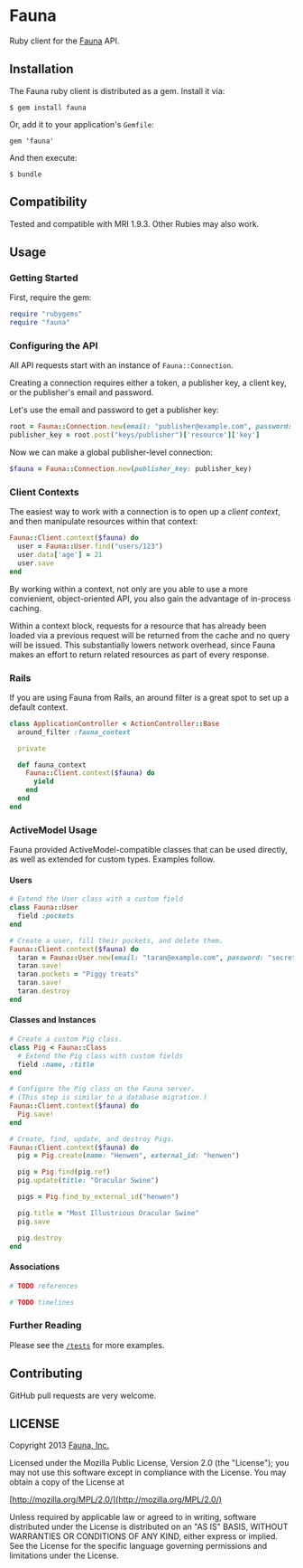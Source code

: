 # Fauna

Ruby client for the [Fauna](http://fauna.org) API.

## Installation

The Fauna ruby client is distributed as a gem. Install it via:

    $ gem install fauna

Or, add it to your application's `Gemfile`:

    gem 'fauna'

And then execute:

    $ bundle

## Compatibility

Tested and compatible with MRI 1.9.3. Other Rubies may also work.

## Usage

### Getting Started

First, require the gem:

```ruby
require "rubygems"
require "fauna"
```

### Configuring the API

All API requests start with an instance of `Fauna::Connection`.

Creating a connection requires either a token, a publisher key, a
client key, or the publisher's email and password.

Let's use the email and password to get a publisher key:

```ruby
root = Fauna::Connection.new(email: "publisher@example.com", password: "secret")
publisher_key = root.post("keys/publisher")['resource']['key']
```

Now we can make a global publisher-level connection:

```ruby
$fauna = Fauna::Connection.new(publisher_key: publisher_key)
```

### Client Contexts

The easiest way to work with a connection is to open up a *client
context*, and then manipulate resources within that context:

```ruby
Fauna::Client.context($fauna) do
  user = Fauna::User.find("users/123")
  user.data['age'] = 21
  user.save
end
```

By working within a context, not only are you able to use a more
convienient, object-oriented API, you also gain the advantage of
in-process caching.

Within a context block, requests for a resource that has already been
loaded via a previous request will be returned from the cache and no
query will be issued. This substantially lowers network overhead,
since Fauna makes an effort to return related resources as part of
every response.

### Rails

If you are using Fauna from Rails, an around filter is a great spot to
set up a default context.

```ruby
class ApplicationController < ActionController::Base
  around_filter :fauna_context

  private

  def fauna_context
    Fauna::Client.context($fauna) do
      yield
    end
  end
end
```

### ActiveModel Usage

Fauna provided ActiveModel-compatible classes that can be used
directly, as well as extended for custom types. Examples follow.

#### Users

```ruby
# Extend the User class with a custom field
class Fauna::User
  field :pockets
end

# Create a user, fill their pockets, and delete them.
Fauna::Client.context($fauna) do
  taran = Fauna::User.new(email: "taran@example.com", password: "secret")
  taran.save!
  taran.pockets = "Piggy treats"
  taran.save!
  taran.destroy
end
```

#### Classes and Instances

```ruby
# Create a custom Pig class.
class Pig < Fauna::Class
  # Extend the Pig class with custom fields
  field :name, :title
end

# Configure the Pig class on the Fauna server.
# (This step is similar to a database migration.)
Fauna::Client.context($fauna) do
  Pig.save!
end

# Create, find, update, and destroy Pigs.
Fauna::Client.context($fauna) do
  pig = Pig.create(name: "Henwen", external_id: "henwen")

  pig = Pig.find(pig.ref)
  pig.update(title: "Oracular Swine")

  pigs = Pig.find_by_external_id("henwen")

  pig.title = "Most Illustrious Oracular Swine"
  pig.save

  pig.destroy
end
```

#### Associations

```ruby
# TODO references
```

```ruby
# TODO timelines
```

### Further Reading

Please see the [`/tests`](https://github.com/fauna/fauna-ruby/tree/master/test) for more examples.

## Contributing

GitHub pull requests are very welcome.

## LICENSE

Copyright 2013 [Fauna, Inc.](https://fauna.org/)

Licensed under the Mozilla Public License, Version 2.0 (the "License"); you may
not use this software except in compliance with the License. You may obtain a
copy of the License at

[http://mozilla.org/MPL/2.0/](http://mozilla.org/MPL/2.0/)

Unless required by applicable law or agreed to in writing, software distributed
under the License is distributed on an "AS IS" BASIS, WITHOUT WARRANTIES OR
CONDITIONS OF ANY KIND, either express or implied. See the License for the
specific language governing permissions and limitations under the License.
